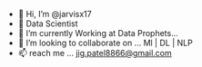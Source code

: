 - 👋 Hi, I’m @jarvisx17
- 👀 Data Scientist
- 🌱 I’m currently Working at Data Prophets...
- 💞️ I’m looking to collaborate on ... Ml | DL | NLP
- 📫 reach me ... jig.patel8866@gmail.com

<!---
jarvisx17/jarvisx17 is a ✨ special ✨ repository because its `README.md` (this file) appears on your GitHub profile.
You can click the Preview link to take a look at your changes.
--->
